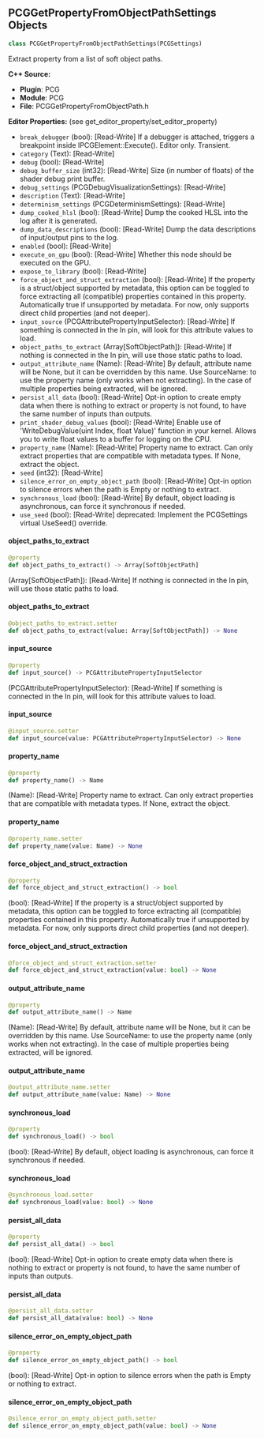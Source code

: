 ## PCGGetPropertyFromObjectPathSettings Objects

```python
class PCGGetPropertyFromObjectPathSettings(PCGSettings)
```

Extract property from a list of soft object paths.

**C++ Source:**

- **Plugin**: PCG
- **Module**: PCG
- **File**: PCGGetPropertyFromObjectPath.h

**Editor Properties:** (see get_editor_property/set_editor_property)

- ``break_debugger`` (bool):  [Read-Write] If a debugger is attached, triggers a breakpoint inside IPCGElement::Execute(). Editor only. Transient.
- ``category`` (Text):  [Read-Write]
- ``debug`` (bool):  [Read-Write]
- ``debug_buffer_size`` (int32):  [Read-Write] Size (in number of floats) of the shader debug print buffer.
- ``debug_settings`` (PCGDebugVisualizationSettings):  [Read-Write]
- ``description`` (Text):  [Read-Write]
- ``determinism_settings`` (PCGDeterminismSettings):  [Read-Write]
- ``dump_cooked_hlsl`` (bool):  [Read-Write] Dump the cooked HLSL into the log after it is generated.
- ``dump_data_descriptions`` (bool):  [Read-Write] Dump the data descriptions of input/output pins to the log.
- ``enabled`` (bool):  [Read-Write]
- ``execute_on_gpu`` (bool):  [Read-Write] Whether this node should be executed on the GPU.
- ``expose_to_library`` (bool):  [Read-Write]
- ``force_object_and_struct_extraction`` (bool):  [Read-Write] If the property is a struct/object supported by metadata, this option can be toggled to force extracting all (compatible) properties contained in this property. Automatically true if unsupported by metadata. For now, only supports direct child properties (and not deeper).
- ``input_source`` (PCGAttributePropertyInputSelector):  [Read-Write] If something is connected in the In pin, will look for this attribute values to load.
- ``object_paths_to_extract`` (Array[SoftObjectPath]):  [Read-Write] If nothing is connected in the In pin, will use those static paths to load.
- ``output_attribute_name`` (Name):  [Read-Write] By default, attribute name will be None, but it can be overridden by this name. Use
  SourceName: to use the property name (only works when not extracting). In the case of multiple properties being extracted, will be ignored.
- ``persist_all_data`` (bool):  [Read-Write] Opt-in option to create empty data when there is nothing to extract or property is not found, to have the same number of inputs than outputs.
- ``print_shader_debug_values`` (bool):  [Read-Write] Enable use of 'WriteDebugValue(uint Index, float Value)' function in your kernel. Allows you to write float values to a buffer for logging on the CPU.
- ``property_name`` (Name):  [Read-Write] Property name to extract. Can only extract properties that are compatible with metadata types. If None, extract the object.
- ``seed`` (int32):  [Read-Write]
- ``silence_error_on_empty_object_path`` (bool):  [Read-Write] Opt-in option to silence errors when the path is Empty or nothing to extract.
- ``synchronous_load`` (bool):  [Read-Write] By default, object loading is asynchronous, can force it synchronous if needed.
- ``use_seed`` (bool):  [Read-Write]
  deprecated: Implement the PCGSettings virtual UseSeed() override.

<a id="unreal.PCGGetPropertyFromObjectPathSettings.object_paths_to_extract"></a>

#### object_paths_to_extract

```python
@property
def object_paths_to_extract() -> Array[SoftObjectPath]
```

(Array[SoftObjectPath]):  [Read-Write] If nothing is connected in the In pin, will use those static paths to load.

<a id="unreal.PCGGetPropertyFromObjectPathSettings.object_paths_to_extract"></a>

#### object_paths_to_extract

```python
@object_paths_to_extract.setter
def object_paths_to_extract(value: Array[SoftObjectPath]) -> None
```

<a id="unreal.PCGGetPropertyFromObjectPathSettings.input_source"></a>

#### input_source

```python
@property
def input_source() -> PCGAttributePropertyInputSelector
```

(PCGAttributePropertyInputSelector):  [Read-Write] If something is connected in the In pin, will look for this attribute values to load.

<a id="unreal.PCGGetPropertyFromObjectPathSettings.input_source"></a>

#### input_source

```python
@input_source.setter
def input_source(value: PCGAttributePropertyInputSelector) -> None
```

<a id="unreal.PCGGetPropertyFromObjectPathSettings.property_name"></a>

#### property_name

```python
@property
def property_name() -> Name
```

(Name):  [Read-Write] Property name to extract. Can only extract properties that are compatible with metadata types. If None, extract the object.

<a id="unreal.PCGGetPropertyFromObjectPathSettings.property_name"></a>

#### property_name

```python
@property_name.setter
def property_name(value: Name) -> None
```

<a id="unreal.PCGGetPropertyFromObjectPathSettings.force_object_and_struct_extraction"></a>

#### force_object_and_struct_extraction

```python
@property
def force_object_and_struct_extraction() -> bool
```

(bool):  [Read-Write] If the property is a struct/object supported by metadata, this option can be toggled to force extracting all (compatible) properties contained in this property. Automatically true if unsupported by metadata. For now, only supports direct child properties (and not deeper).

<a id="unreal.PCGGetPropertyFromObjectPathSettings.force_object_and_struct_extraction"></a>

#### force_object_and_struct_extraction

```python
@force_object_and_struct_extraction.setter
def force_object_and_struct_extraction(value: bool) -> None
```

<a id="unreal.PCGGetPropertyFromObjectPathSettings.output_attribute_name"></a>

#### output_attribute_name

```python
@property
def output_attribute_name() -> Name
```

(Name):  [Read-Write] By default, attribute name will be None, but it can be overridden by this name. Use
SourceName: to use the property name (only works when not extracting). In the case of multiple properties being extracted, will be ignored.

<a id="unreal.PCGGetPropertyFromObjectPathSettings.output_attribute_name"></a>

#### output_attribute_name

```python
@output_attribute_name.setter
def output_attribute_name(value: Name) -> None
```

<a id="unreal.PCGGetPropertyFromObjectPathSettings.synchronous_load"></a>

#### synchronous_load

```python
@property
def synchronous_load() -> bool
```

(bool):  [Read-Write] By default, object loading is asynchronous, can force it synchronous if needed.

<a id="unreal.PCGGetPropertyFromObjectPathSettings.synchronous_load"></a>

#### synchronous_load

```python
@synchronous_load.setter
def synchronous_load(value: bool) -> None
```

<a id="unreal.PCGGetPropertyFromObjectPathSettings.persist_all_data"></a>

#### persist_all_data

```python
@property
def persist_all_data() -> bool
```

(bool):  [Read-Write] Opt-in option to create empty data when there is nothing to extract or property is not found, to have the same number of inputs than outputs.

<a id="unreal.PCGGetPropertyFromObjectPathSettings.persist_all_data"></a>

#### persist_all_data

```python
@persist_all_data.setter
def persist_all_data(value: bool) -> None
```

<a id="unreal.PCGGetPropertyFromObjectPathSettings.silence_error_on_empty_object_path"></a>

#### silence_error_on_empty_object_path

```python
@property
def silence_error_on_empty_object_path() -> bool
```

(bool):  [Read-Write] Opt-in option to silence errors when the path is Empty or nothing to extract.

<a id="unreal.PCGGetPropertyFromObjectPathSettings.silence_error_on_empty_object_path"></a>

#### silence_error_on_empty_object_path

```python
@silence_error_on_empty_object_path.setter
def silence_error_on_empty_object_path(value: bool) -> None
```

<a id="unreal.PCGGraphAuthoringTestHelperSettings"></a>